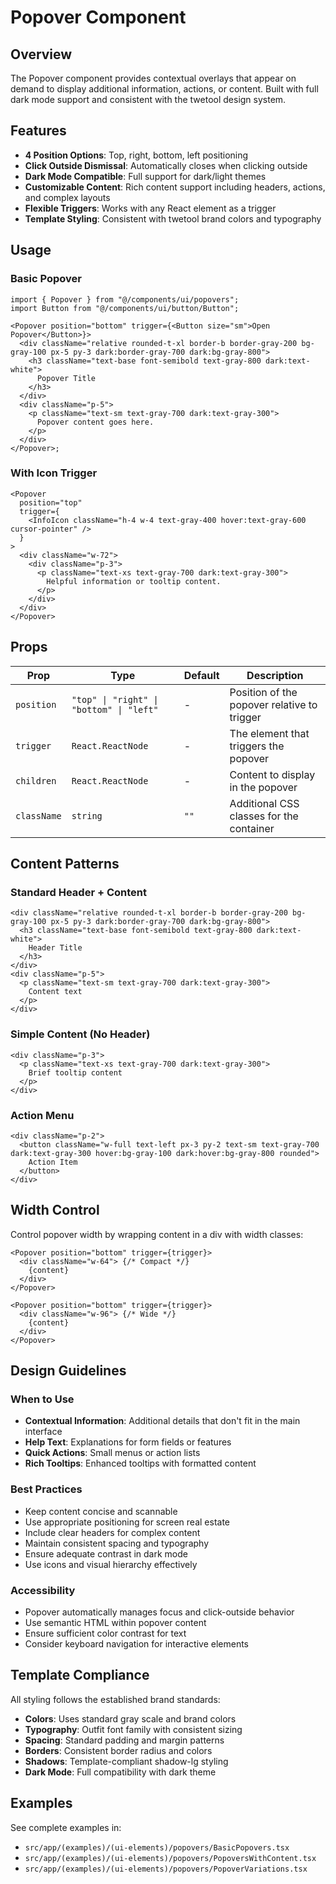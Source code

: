 # Popover Component

## Overview

The Popover component provides contextual overlays that appear on demand to display additional information, actions, or content. Built with full dark mode support and consistent with the twetool design system.

## Features

- **4 Position Options**: Top, right, bottom, left positioning
- **Click Outside Dismissal**: Automatically closes when clicking outside
- **Dark Mode Compatible**: Full support for dark/light themes
- **Customizable Content**: Rich content support including headers, actions, and complex layouts
- **Flexible Triggers**: Works with any React element as a trigger
- **Template Styling**: Consistent with twetool brand colors and typography

## Usage

### Basic Popover

```tsx
import { Popover } from "@/components/ui/popovers";
import Button from "@/components/ui/button/Button";

<Popover position="bottom" trigger={<Button size="sm">Open Popover</Button>}>
  <div className="relative rounded-t-xl border-b border-gray-200 bg-gray-100 px-5 py-3 dark:border-gray-700 dark:bg-gray-800">
    <h3 className="text-base font-semibold text-gray-800 dark:text-white">
      Popover Title
    </h3>
  </div>
  <div className="p-5">
    <p className="text-sm text-gray-700 dark:text-gray-300">
      Popover content goes here.
    </p>
  </div>
</Popover>;
```

### With Icon Trigger

```tsx
<Popover
  position="top"
  trigger={
    <InfoIcon className="h-4 w-4 text-gray-400 hover:text-gray-600 cursor-pointer" />
  }
>
  <div className="w-72">
    <div className="p-3">
      <p className="text-xs text-gray-700 dark:text-gray-300">
        Helpful information or tooltip content.
      </p>
    </div>
  </div>
</Popover>
```

## Props

| Prop        | Type                                     | Default | Description                                 |
| ----------- | ---------------------------------------- | ------- | ------------------------------------------- |
| `position`  | `"top" \| "right" \| "bottom" \| "left"` | -       | Position of the popover relative to trigger |
| `trigger`   | `React.ReactNode`                        | -       | The element that triggers the popover       |
| `children`  | `React.ReactNode`                        | -       | Content to display in the popover           |
| `className` | `string`                                 | `""`    | Additional CSS classes for the container    |

## Content Patterns

### Standard Header + Content

```tsx
<div className="relative rounded-t-xl border-b border-gray-200 bg-gray-100 px-5 py-3 dark:border-gray-700 dark:bg-gray-800">
  <h3 className="text-base font-semibold text-gray-800 dark:text-white">
    Header Title
  </h3>
</div>
<div className="p-5">
  <p className="text-sm text-gray-700 dark:text-gray-300">
    Content text
  </p>
</div>
```

### Simple Content (No Header)

```tsx
<div className="p-3">
  <p className="text-xs text-gray-700 dark:text-gray-300">
    Brief tooltip content
  </p>
</div>
```

### Action Menu

```tsx
<div className="p-2">
  <button className="w-full text-left px-3 py-2 text-sm text-gray-700 dark:text-gray-300 hover:bg-gray-100 dark:hover:bg-gray-800 rounded">
    Action Item
  </button>
</div>
```

## Width Control

Control popover width by wrapping content in a div with width classes:

```tsx
<Popover position="bottom" trigger={trigger}>
  <div className="w-64"> {/* Compact */}
    {content}
  </div>
</Popover>

<Popover position="bottom" trigger={trigger}>
  <div className="w-96"> {/* Wide */}
    {content}
  </div>
</Popover>
```

## Design Guidelines

### When to Use

- **Contextual Information**: Additional details that don't fit in the main interface
- **Help Text**: Explanations for form fields or features
- **Quick Actions**: Small menus or action lists
- **Rich Tooltips**: Enhanced tooltips with formatted content

### Best Practices

- Keep content concise and scannable
- Use appropriate positioning for screen real estate
- Include clear headers for complex content
- Maintain consistent spacing and typography
- Ensure adequate contrast in dark mode
- Use icons and visual hierarchy effectively

### Accessibility

- Popover automatically manages focus and click-outside behavior
- Use semantic HTML within popover content
- Ensure sufficient color contrast for text
- Consider keyboard navigation for interactive elements

## Template Compliance

All styling follows the established brand standards:

- **Colors**: Uses standard gray scale and brand colors
- **Typography**: Outfit font family with consistent sizing
- **Spacing**: Standard padding and margin patterns
- **Borders**: Consistent border radius and colors
- **Shadows**: Template-compliant shadow-lg styling
- **Dark Mode**: Full compatibility with dark theme

## Examples

See complete examples in:

- `src/app/(examples)/(ui-elements)/popovers/BasicPopovers.tsx`
- `src/app/(examples)/(ui-elements)/popovers/PopoversWithContent.tsx`
- `src/app/(examples)/(ui-elements)/popovers/PopoverVariations.tsx`
